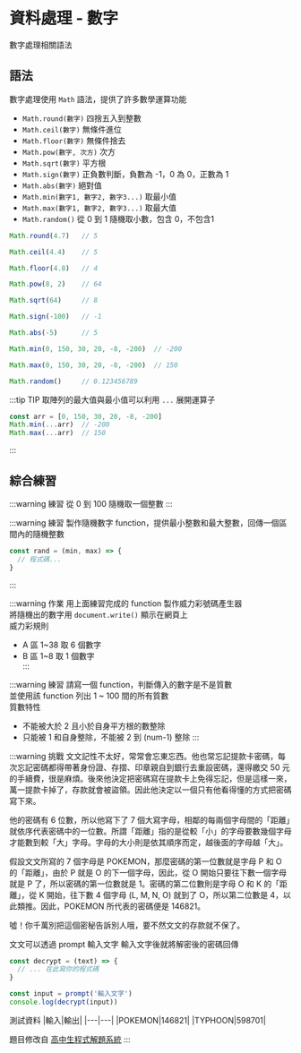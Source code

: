 # 資料處理 - 數字
數字處理相關語法  

## 語法
數字處理使用 `Math` 語法，提供了許多數學運算功能  

- `Math.round(數字)` 四捨五入到整數
- `Math.ceil(數字)` 無條件進位
- `Math.floor(數字)` 無條件捨去
- `Math.pow(數字, 次方)` 次方
- `Math.sqrt(數字)` 平方根
- `Math.sign(數字)` 正負數判斷，負數為 -1，0 為 0，正數為 1
- `Math.abs(數字)` 絕對值
- `Math.min(數字1, 數字2, 數字3...)` 取最小值
- `Math.max(數字1, 數字2, 數字3...)` 取最大值
- `Math.random()` 從 0 到 1 隨機取小數，包含 0，不包含1
```js
Math.round(4.7)   // 5

Math.ceil(4.4)    // 5

Math.floor(4.8)   // 4

Math.pow(8, 2)    // 64

Math.sqrt(64)     // 8

Math.sign(-100)   // -1

Math.abs(-5)      // 5

Math.min(0, 150, 30, 20, -8, -200)  // -200

Math.max(0, 150, 30, 20, -8, -200)  // 150

Math.random()     // 0.123456789
```

:::tip TIP
取陣列的最大值與最小值可以利用 `...` 展開運算子  
```js
const arr = [0, 150, 30, 20, -8, -200]
Math.min(...arr)  // -200
Math.max(...arr)  // 150
```
:::

## 綜合練習
:::warning 練習
從 0 到 100 隨機取一個整數
:::

:::warning 練習
製作隨機數字 function，提供最小整數和最大整數，回傳一個區間內的隨機整數  
```js
const rand = (min, max) => {
  // 程式碼...
}
```
:::

:::warning 作業
用上面練習完成的 function 製作威力彩號碼產生器  
將隨機出的數字用 `document.write()` 顯示在網頁上  
威力彩規則  
- A 區 1~38 取 6 個數字
- B 區 1~8 取 1 個數字  
:::

:::warning 練習
請寫一個 function，判斷傳入的數字是不是質數  
並使用該 function 列出 1 ~ 100 間的所有質數  
質數特性
- 不能被大於 2 且小於自身平方根的數整除
- 只能被 1 和自身整除，不能被 2 到 (num-1) 整除
::: 

:::warning 挑戰
文文記性不太好，常常會忘東忘西。他也常忘記提款卡密碼，每次忘記密碼都得帶著身份證、存摺、印章親自到銀行去重設密碼，還得繳交 50 元的手續費，很是麻煩。後來他決定把密碼寫在提款卡上免得忘記，但是這樣一來，萬一提款卡掉了，存款就會被盜領。因此他決定以一個只有他看得懂的方式把密碼寫下來。  

他的密碼有 6 位數，所以他寫下了 7 個大寫字母，相鄰的每兩個字母間的「距離」就依序代表密碼中的一位數。所謂「距離」指的是從較「小」的字母要數幾個字母才能數到較「大」字母。字母的大小則是依其順序而定，越後面的字母越「大」。  

假設文文所寫的 7 個字母是 POKEMON，那麼密碼的第一位數就是字母 P 和 O 的「距離」，由於 P 就是 O 的下一個字母，因此，從 O 開始只要往下數一個字母就是 P 了，所以密碼的第一位數就是 1。密碼的第二位數則是字母 O 和 K 的「距離」，從 K 開始，往下數 4 個字母 (L, M, N, O) 就到了 O，所以第二位數是 4，以此類推。因此，POKEMON 所代表的密碼便是 146821。  

噓！你千萬別把這個密秘告訴別人哦，要不然文文的存款就不保了。  

文文可以透過 prompt 輸入文字
輸入文字後就將解密後的密碼回傳  
```js
const decrypt = (text) => {
  // ... 在此寫你的程式碼
}

const input = prompt('輸入文字')
console.log(decrypt(input))
```

測試資料
|輸入|輸出|
|---|---|
|POKEMON|146821|
|TYPHOON|598701|

題目修改自 [高中生程式解題系統](https://zerojudge.tw/ShowProblem?problemid=a065)
:::
